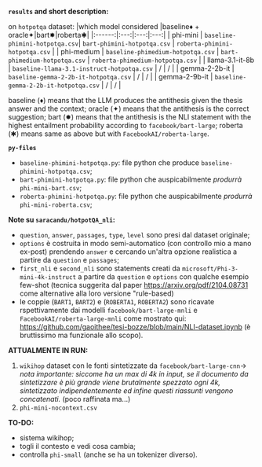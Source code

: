 **`results` and short description:**

on `hotpotqa` dataset:
|which model considered |baseline♦︎ + oracle✦|bart✸|roberta✱|
|:------:|:---:|:---:|:---:|
| phi-mini | `baseline-phimini-hotpotqa.csv`| `bart-phimini-hotpotqa.csv` | `roberta-phimini-hotpotqa.csv` |
| phi-medium | `baseline-phimedium-hotpotqa.csv` | `bart-phimedium-hotpotqa.csv` | `roberta-phimedium-hotpotqa.csv` |
| llama-3.1-it-8b | `baseline-llama-3.1-instruct-hotpotqa.csv` | / | / |
| gemma-2-2b-it | `baseline-gemma-2-2b-it-hotpotqa.csv` | / | / |
| gemma-2-9b-it | `baseline-gemma-2-2b-it-hotpotqa.csv` | / | / | 

baseline (♦︎) means that the LLM produces the antithesis given the thesis answer and the context;
oracle (✦) means that the antithesis is the correct suggestion;
bart (✸) means that the antithesis is the NLI statement with the highest entailment probability according to `facebook/bart-large`;
roberta (✱) means same as above but with `FacebookAI/roberta-large`.
 
**`py-files`**

- `baseline-phimini-hotpotqa.py`: file python che produce `baseline-phimini-hotpotqa.csv`;
- `bart-phimini-hotpotqa.py`: file python che auspicabilmente _produrrà_ `phi-mini-bart.csv`;
- `roberta-phimini-hotpotqa.py`: file python che auspicabilmente _produrrà_ `phi-mini-roberta.csv`;

**Note su `saracandu/hotpotQA_nli`:**
- `question`, `answer`, `passages`, `type`, `level` sono presi dal dataset originale;
- `options` è costruita in modo semi-automatico (con controllo mio a mano ex-post) prendendo `answer` e cercando un'altra opzione realistica a partire da `question` e `passages`;
- `first_nli` e `second_nli` sono statements creati da `microsoft/Phi-3-mini-4k-instruct` a partire da `question` e `options` con qualche esempio few-shot (tecnica suggerita dal paper https://arxiv.org/pdf/2104.08731 come alternative alla loro versione "rule-based)
- le coppie (`BART1`, `BART2`) e (`ROBERTA1`, `ROBERTA2`) sono ricavate rspettivamente dai modelli `facebook/bart-large-mnli` e `FacebookAI/roberta-large-mnli` come mostrato qui: https://github.com/gaoithee/tesi-bozze/blob/main/NLI-dataset.ipynb (è bruttissimo ma funzionale allo scopo).

**ATTUALMENTE IN RUN:**
1. `wikihop` dataset con le fonti sintetizzate da `facebook/bart-large-cnn`-> *nota importante: siccome ha un max di 4k in input, se il documento da sintetizzare è più grande viene brutalmente spezzato ogni 4k, sintetizzato indipendentemente ed infine questi riassunti vengono concatenati.* (poco raffinata ma...) 
2. `phi-mini-nocontext.csv`

**TO-DO:**
- sistema wikihop;
- togli il contesto e vedi cosa cambia;
- controlla `phi-small` (anche se ha un tokenizer diverso).
